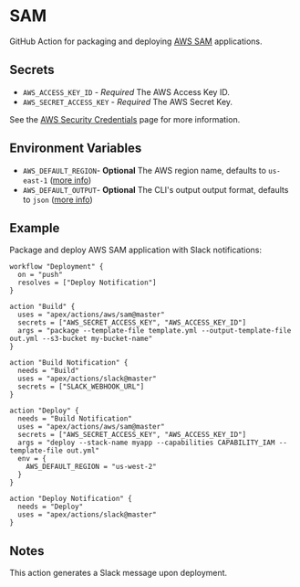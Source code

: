 # SAM

GitHub Action for packaging and deploying [AWS SAM](https://github.com/awslabs/serverless-application-model) applications.

## Secrets

- `AWS_ACCESS_KEY_ID` - *Required* The AWS Access Key ID.
- `AWS_SECRET_ACCESS_KEY` - *Required* The AWS Secret Key.

See the [AWS Security Credentials](https://docs.aws.amazon.com/general/latest/gr/aws-security-credentials.html) page for more information.

## Environment Variables

- `AWS_DEFAULT_REGION`- **Optional** The AWS region name, defaults to `us-east-1` ([more info](https://docs.aws.amazon.com/general/latest/gr/rande.html))
- `AWS_DEFAULT_OUTPUT`- **Optional** The CLI's output output format, defaults to `json` ([more info](https://docs.aws.amazon.com/cli/latest/userguide/cli-environment.html))

## Example

Package and deploy AWS SAM application with Slack notifications:

```hcl
workflow "Deployment" {
  on = "push"
  resolves = ["Deploy Notification"]
}

action "Build" {
  uses = "apex/actions/aws/sam@master"
  secrets = ["AWS_SECRET_ACCESS_KEY", "AWS_ACCESS_KEY_ID"]
  args = "package --template-file template.yml --output-template-file out.yml --s3-bucket my-bucket-name"
}

action "Build Notification" {
  needs = "Build"
  uses = "apex/actions/slack@master"
  secrets = ["SLACK_WEBHOOK_URL"]
}

action "Deploy" {
  needs = "Build Notification"
  uses = "apex/actions/aws/sam@master"
  secrets = ["AWS_SECRET_ACCESS_KEY", "AWS_ACCESS_KEY_ID"]
  args = "deploy --stack-name myapp --capabilities CAPABILITY_IAM --template-file out.yml"
  env = {
    AWS_DEFAULT_REGION = "us-west-2"
  }
}

action "Deploy Notification" {
  needs = "Deploy"
  uses = "apex/actions/slack@master"
}
```

## Notes

This action generates a Slack message upon deployment.
